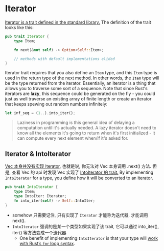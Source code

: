# Iterator
[Iterator is a trait defined in the standard library.](https://doc.rust-lang.org/book/ch13-02-iterators.html#the-iterator-trait-and-the-next-method)
The definition of the trait looks like this:
```rust
pub trait Iterator {
    type Item;

    fn next(&mut self) -> Option<Self::Item>;

    // methods with default implementations elided
}
```
Iterator trait requires that you also define an `Item` type, and this `Item` type is used in the return type of the next method. In other words, the `Item` type will be the type returned from the iterator.
Essentially, an iterator is a thing that allows you to traverse some sort of a sequence. Note that since Rust's iterators are **lazy**, this sequence could be generated on the fly - you could just as well traverse an existing array of finite length or create an iterator that keeps spewing out random numbers infinitely:
```rust
let inf_seq = (1..).into_iter();
```
> Laziness in programming is this general idea of delaying a computation until it's actually needed. A lazy iterator doesn't need to know all the elements it's going to return when it's first initialized - it can compute every next element when/if it's asked for.

## Iterator & IntoIterator
[Vec 本身并没有实现 Iterator](https://doc.rust-lang.org/std/vec/struct.Vec.html#), 也就是说, 你无法对 Vec 本身调用 .next() 方法. 但是, 查看 Vec 的 api 时发现 Vec 实现了 [IntoIterator 的 trait.](https://doc.rust-lang.org/src/alloc/vec/mod.rs.html#2762)
By implementing `IntoIterator` for a type, you define how it will be converted to an iterator.
```rust
pub trait IntoIterator {
    type Item;
    type IntoIter: Iterator;
    fn into_iter(self) -> Self::IntoIter;
}
```
- somehow 只需要记住, 只有实现了 `Iterator` 才能称为迭代器, 才能调用 next().
- `IntoIterator` 强调的是某一个类型如果实现了该 trait, 它可以通过 into_iter(), iter() 等方法变成一个迭代器.
  - One benefit of implementing `IntoIterator` is that your type will [work with Rust’s `for` loop syntax](https://doc.rust-lang.org/std/iter/index.html#for-loops-and-intoiterator).
